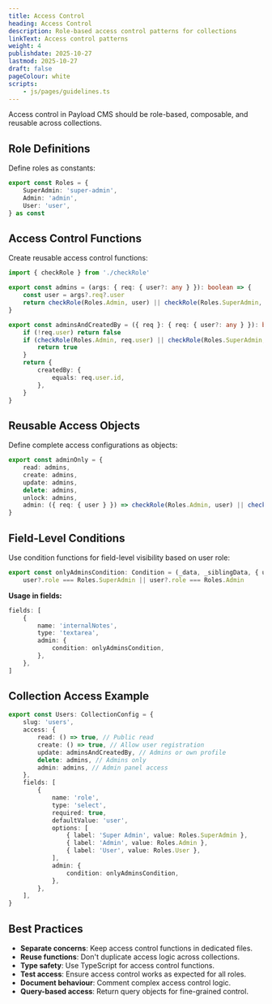 ```yaml
---
title: Access Control
heading: Access Control
description: Role-based access control patterns for collections
linkText: Access control patterns
weight: 4
publishdate: 2025-10-27
lastmod: 2025-10-27
draft: false
pageColour: white
scripts:
    - js/pages/guidelines.ts
---
```


Access control in Payload CMS should be role-based, composable, and reusable across collections.

## Role Definitions

Define roles as constants:

```typescript
export const Roles = {
	SuperAdmin: 'super-admin',
	Admin: 'admin',
	User: 'user',
} as const
```

## Access Control Functions

Create reusable access control functions:

```typescript
import { checkRole } from './checkRole'

export const admins = (args: { req: { user?: any } }): boolean => {
	const user = args?.req?.user
	return checkRole(Roles.Admin, user) || checkRole(Roles.SuperAdmin, user)
}

export const adminsAndCreatedBy = ({ req }: { req: { user?: any } }): boolean => {
	if (!req.user) return false
	if (checkRole(Roles.Admin, req.user) || checkRole(Roles.SuperAdmin, req.user)) {
		return true
	}
	return {
		createdBy: {
			equals: req.user.id,
		},
	}
}
```

## Reusable Access Objects

Define complete access configurations as objects:

```typescript
export const adminOnly = {
	read: admins,
	create: admins,
	update: admins,
	delete: admins,
	unlock: admins,
	admin: ({ req: { user } }) => checkRole(Roles.Admin, user) || checkRole(Roles.SuperAdmin, user),
}
```

## Field-Level Conditions

Use condition functions for field-level visibility based on user role:

```typescript
export const onlyAdminsCondition: Condition = (_data, _siblingData, { user }) =>
	user?.role === Roles.SuperAdmin || user?.role === Roles.Admin
```

**Usage in fields:**

```typescript
fields: [
	{
		name: 'internalNotes',
		type: 'textarea',
		admin: {
			condition: onlyAdminsCondition,
		},
	},
]
```

## Collection Access Example

```typescript
export const Users: CollectionConfig = {
	slug: 'users',
	access: {
		read: () => true, // Public read
		create: () => true, // Allow user registration
		update: adminsAndCreatedBy, // Admins or own profile
		delete: admins, // Admins only
		admin: admins, // Admin panel access
	},
	fields: [
		{
			name: 'role',
			type: 'select',
			required: true,
			defaultValue: 'user',
			options: [
				{ label: 'Super Admin', value: Roles.SuperAdmin },
				{ label: 'Admin', value: Roles.Admin },
				{ label: 'User', value: Roles.User },
			],
			admin: {
				condition: onlyAdminsCondition,
			},
		},
	],
}
```

## Best Practices

- **Separate concerns**: Keep access control functions in dedicated files.
- **Reuse functions**: Don't duplicate access logic across collections.
- **Type safety**: Use TypeScript for access control functions.
- **Test access**: Ensure access control works as expected for all roles.
- **Document behaviour**: Comment complex access control logic.
- **Query-based access**: Return query objects for fine-grained control.
